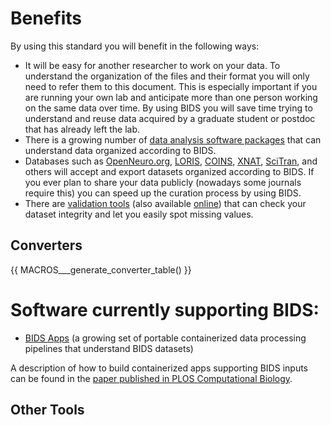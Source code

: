 # Benefits

By using this standard you will benefit in the following ways:

- It will be easy for another researcher to work on your data. To understand the organization of the files and their format you will only need to refer them to this document. This is especially important if you are running your own lab and anticipate more than one person working on the same data over time. By using BIDS you will save time trying to understand and reuse data acquired by a graduate student or postdoc that has already left the lab.
- There is a growing number of [data analysis software packages](#software) that can understand data organized according to BIDS.
- Databases such as [OpenNeuro.org](http://openneuro.org), [LORIS](http://www.loris.ca), [COINS](https://coins.trendscenter.org), [XNAT](https://central.xnat.org/), [SciTran](https://scitran.github.io/), and others will accept and export datasets organized according to BIDS. If you ever plan to share your data publicly (nowadays some journals require this) you can speed up the curation process by using BIDS.
- There are [validation tools](https://github.com/bids-standard/bids-validator) (also available [online](http://bids-standard.github.io/bids-validator/)) that can check your dataset integrity and let you easily spot missing values.

## Converters

{{ MACROS___generate_converter_table() }}

# Software currently supporting BIDS:

- [BIDS Apps](http://bids-apps.neuroimaging.io) (a growing set of portable containerized data processing pipelines that understand BIDS datasets)

A description of how to build containerized apps supporting BIDS inputs can be found in the [paper published in PLOS Computational Biology](http://doi.org/10.1371/journal.pcbi.1005209).

## Other Tools
